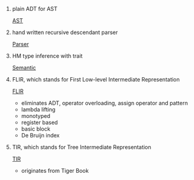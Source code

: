 1. plain ADT for AST

   [AST](./src/AST)

2. hand written recursive descendant parser

   [Parser](./src/Parser)

3. HM type inference with trait

   [Semantic](./src/Semantic)

4. FLIR, which stands for First Low-level Intermediate Representation

   [FLIR](./src/FLIR)

   - eliminates ADT, operator overloading, assign operator and pattern
   - lambda lifting
   - monotyped
   - register based
   - basic block
   - De Bruijn index

5. TIR, which stands for Tree Intermediate Representation

   [TIR](./src/TIR)

   - originates from Tiger Book

